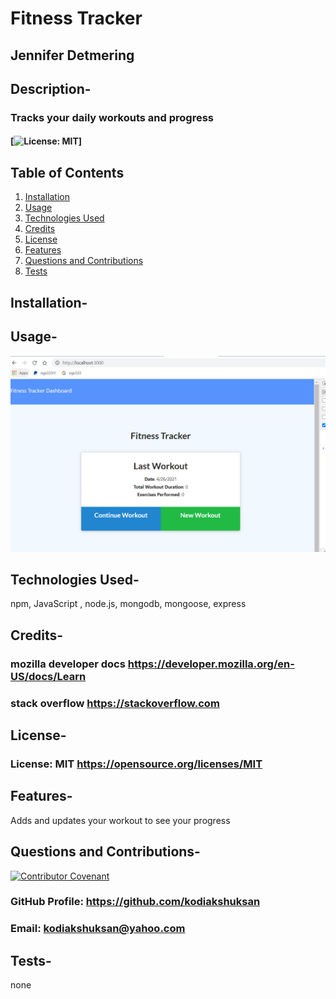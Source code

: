# Fitness Tracker

## Jennifer Detmering

## Description-

### Tracks your daily workouts and progress

#### [![License: MIT](https://img.shields.io/badge/License-MIT-yellow.svg)]

## Table of Contents

1. [Installation](#installation)
2. [Usage](#usage)
3. [Technologies Used](#technologies_used)
4. [Credits](#credits)
5. [License](#license)
6. [Features](#features)
7. [Questions and Contributions](#questions_and_contributions)
8. [Tests](#tests)

## Installation-

## Usage-

![picture of website homepage](./public/assets/images/homepage.png)

## Technologies Used-

npm, JavaScript , node.js, mongodb, mongoose, express

## Credits-

### mozilla developer docs https://developer.mozilla.org/en-US/docs/Learn

### stack overflow https://stackoverflow.com

## License-

### License: MIT https://opensource.org/licenses/MIT

## Features-

Adds and updates your workout to see your progress

## Questions and Contributions-

[![Contributor Covenant](https://img.shields.io/badge/Contributor%20Covenant-2.0-4baaaa.svg)](code_of_conduct.md)

### GitHub Profile: https://github.com/kodiakshuksan

### Email: kodiakshuksan@yahoo.com

## Tests-

none
